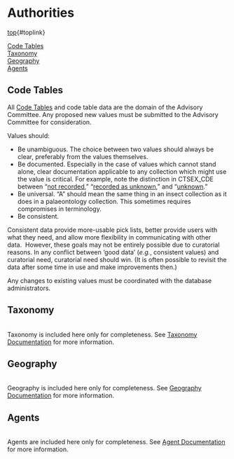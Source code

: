 # Authorities 

<div class="entry-content">

[top](#top){#toplink}\
[]()

<div class="anchors">

[Code Tables](#codetable)\
[Taxonomy](#taxonomy)\
[Geography](#geography)\
[Agents](#agents)

</div>

Code Tables
-----------

[]()

All [Code
Tables](http://arctos.database.museum/info/ctDocumentation.cfm) and code
table data are the domain of the Advisory Committee. Any proposed new
values must be submitted to the Advisory Committee for consideration.

Values should:

-   Be unambiguous. The choice between two values should always be
    clear, preferably from the values themselves.
-   Be documented. Especially in the case of values which cannot stand
    alone, clear documentation applicable to any collection which might
    use the value is critical. For example, note the distinction in
    CTSEX\_CDE between “[not
    recorded](http://arctos.database.museum/info/ctDocumentation.cfm?table=CTSEX_CDE&field=not%20recorded),”
    “[recorded as
    unknown](http://arctos.database.museum/info/ctDocumentation.cfm?table=CTSEX_CDE&field=recorded%20as%20unknown),”
    and
    “[unknown](http://arctos.database.museum/info/ctDocumentation.cfm?table=CTSEX_CDE&field=unknown).”
-   Be universal. “A” should mean the same thing in an insect collection
    as it does in a palaeontology collection. This sometimes requires
    compromises in terminology.
-   Be consistent.

Consistent data provide more-usable pick lists, better provide users
with what they need, and allow more flexibility in communicating with
other data.  However, these goals may not be entirely possible due to
curatorial reasons. In any conflict between ‘good data’ (*e.g.*,
consistent values) and curatorial need, curatorial need should win. (It
is often possible to revisit the data after some time in use and make
improvements then.)

Any changes to existing values must be coordinated with the database
administrators.

Taxonomy
--------

[]()\
Taxonomy is included here only for completeness. See [Taxonomy
Documentation](/documentation/identification/taxonomy/)[]() for more
information.

Geography
---------

[]()\
Geography is included here only for completeness. See [Geography
Documentation](/documentation/places/higher-geography/)[]() for more
information.

Agents
------

[]()\
Agents are included here only for completeness. See [Agent
Documentation](/documentation/agent/)[]() for more information.

